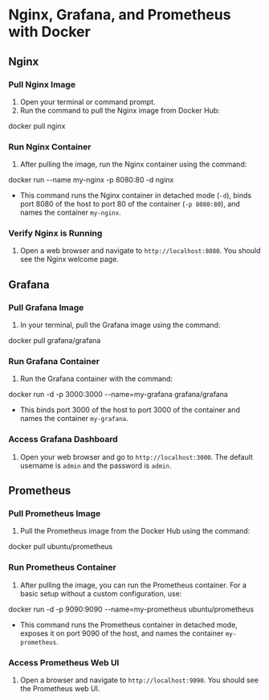 # Nginx, Grafana, and Prometheus with Docker

## Nginx

### Pull Nginx Image
1. Open your terminal or command prompt.
2. Run the command to pull the Nginx image from Docker Hub:

docker pull nginx

### Run Nginx Container
1. After pulling the image, run the Nginx container using the command:

docker run --name my-nginx -p 8080:80 -d nginx

- This command runs the Nginx container in detached mode (`-d`), binds port 8080 of the host to port 80 of the container (`-p 8080:80`), and names the container `my-nginx`.

### Verify Nginx is Running
1. Open a web browser and navigate to `http://localhost:8080`. You should see the Nginx welcome page.

## Grafana

### Pull Grafana Image
1. In your terminal, pull the Grafana image using the command:

docker pull grafana/grafana


### Run Grafana Container
1. Run the Grafana container with the command:

docker run -d -p 3000:3000 --name=my-grafana grafana/grafana

- This binds port 3000 of the host to port 3000 of the container and names the container `my-grafana`.

### Access Grafana Dashboard
1. Open your web browser and go to `http://localhost:3000`. The default username is `admin` and the password is `admin`.

## Prometheus

### Pull Prometheus Image
1. Pull the Prometheus image from the Docker Hub using the command:

docker pull ubuntu/prometheus

### Run Prometheus Container
1. After pulling the image, you can run the Prometheus container. For a basic setup without a custom configuration, use:

docker run -d -p 9090:9090 --name=my-prometheus ubuntu/prometheus

- This command runs the Prometheus container in detached mode, exposes it on port 9090 of the host, and names the container `my-prometheus`.

### Access Prometheus Web UI
1. Open a browser and navigate to `http://localhost:9090`. You should see the Prometheus web UI.
